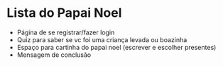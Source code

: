 # Lista do Papai Noel

- Página de se registrar/fazer login
- Quiz para saber se vc foi uma criança levada ou boazinha
- Espaço para cartinha do papai noel (escrever e escolher presentes)
- Mensagem de conclusão
